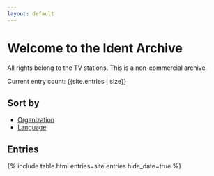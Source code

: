 ```yaml
---
layout: default
---
```

# Welcome to the Ident Archive

All rights belong to the TV stations. This is a non-commercial archive.

Current entry count: {{site.entries | size}}

## Sort by

* [Organization](/categories/org/)
* [Language](/categories/language/)

## Entries

{% include table.html entries=site.entries hide_date=true %}